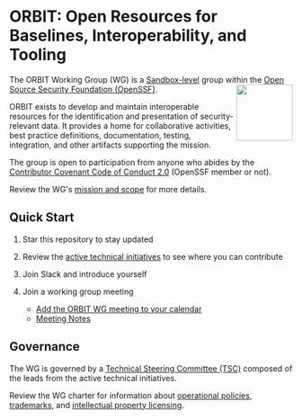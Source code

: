 # ORBIT: Open Resources for Baselines, Interoperability, and Tooling

The ORBIT Working Group (WG) is a [Sandbox-level](https://github.com/ossf/tac/blob/main/process/working-group-lifecycle.md#to-become-sandbox) group within the [Open Source Security Foundation (OpenSSF)](https://openssf.org).
<img align="right" src="https://github.com/ossf/tac/blob/main/files/images/OpenSSF_StagesBadges_sandbox.svg" width="100" height="100">

ORBIT exists to develop and maintain interoperable resources for the identification and presentation of security-relevant data.
It provides a home for collaborative activities, best practice definitions, documentation, testing, integration, and other artifacts supporting the mission.

The group is open to participation from anyone who abides by the [Contributor Covenant Code of Conduct 2.0](https://www.contributor-covenant.org/version/2/0/code_of_conduct/) (OpenSSF member or not).

Review the WG's [mission and scope](CHARTER.md#1-mission-and-scope) for more details.

## Quick Start

1. Star this repository to stay updated
1. Review the [active technical initiatives](./CHARTER.md#active-technical-initiatives) to see where you can contribute
1. Join Slack and introduce yourself
1. Join a working group meeting

    - [Add the ORBIT WG meeting to your calendar](
    https://calendar.google.com/calendar/u/0/r/eventedit/copy/NmxoMTUzc20wbG80MzQxNWY4NGJicHJuMm5fMjAyNTA1MDhUMTcwMDAwWiBzNjN2b2VmaHA1aTlwZmx0YjVxNjduZ3Blc0Bn)
    - [Meeting Notes](https://docs.google.com/document/d/1uXQI1vI5_HyOvxHMexrnTY_ruBrynbPl5yOd1UM4g3A/edit#heading=h.yworp6sxzb6g)

## Governance

The WG is governed by a [Technical Steering Committee (TSC)](./CHARTER.md#2-technical-steering-committee) composed of the leads from the active technical initiatives.

Review the WG charter for information about [operational policies](./CHARTER.md#5-compliance-with-policies), [trademarks](./CHARTER.md#6-community-assets), and [intellectual property licensing](./CHARTER.md#7-intellectual-property-policy).
